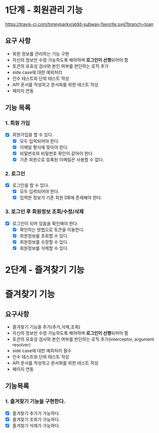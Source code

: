 # 1단계 - 회원관리 기능

https://travis-ci.com/toneyparky/atdd-subway-favorite.svg?branch=toan

## 요구 사항

- 회원 정보를 관리하는 기능 구현
- 자신의 정보만 수정 가능하도록 해야하며 **로그인이 선행**되어야 함
- 토큰의 유효성 검사와 본인 여부를 판단하는 로직 추가
- side case에 대한 예외처리
- 인수 테스트와 단위 테스트 작성
- API 문서를 작성하고 문서화를 위한 테스트 작성
- 페이지 연동

## 기능 목록

### 1. 회원 가입

- [x]  회원가입을 할 수 있다.
    - [x]  모두 입력되어야 한다.
    - [x]  이메일 형식에 맞아야 한다.
    - [x]  비밀번호와 비밀번호 확인이 같아야 한다.
    - [x]  기존 회원으로 등록된 이메일은 사용할 수 없다.

### 2. 로그인

- [x]  로그인을 할 수 있다.
    - [x]  모두 입력되어야 한다.
    - [x]  입력한 정보가 기존 회원 DB에 존재해야 한다.

### 3. 로그인 후 회원정보 조회/수정/삭제

- [x]  로그인이 되어 있음을 확인해야 한다.
    - [x]  확인하는 방법으로 토큰을 이용한다.
    - [x]  회원정보를 조회할 수 있다.
    - [x]  회원정보를 수정할 수 있다.
    - [x]  회원정보를 삭제할 수 있다.
    
# 2단계 - 즐겨찾기 기능

# 즐겨찾기 기능

## 요구사항

- 즐겨찾기 기능을 추가(추가,삭제,조회)
- 자신의 정보만 수정 가능하도록 해야하며 **로그인이 선행**되어야 함
- 토큰의 유효성 검사와 본인 여부를 판단하는 로직 추가(interceptor, argument resolver)
- side case에 대한 예외처리 필수
- 인수 테스트와 단위 테스트 작성
- API 문서를 작성하고 문서화를 위한 테스트 작성
- 페이지 연동

## 기능목록

### 1. 즐겨찾기 기능을 구현한다.

- [x]  즐겨찾기 추가가 가능하다.
- [x]  즐겨찾기 조회가 가능하다.
- [x]  즐겨찾기 삭제가 가능하다.